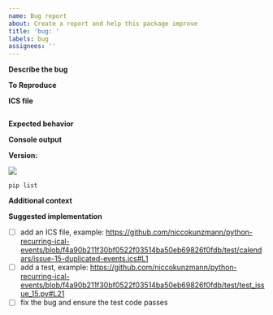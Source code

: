 ```yaml
---
name: Bug report
about: Create a report and help this package improve
title: 'bug: '
labels: bug
assignees: ''
---
```

<!-- This template is a suggestion. So, you do not have to use it. -->

**Describe the bug**
<!-- A clear and concise description of what the bug is. -->

**To Reproduce**
<!-- Source code to reproduce the behavior. -->

**ICS file**
<!-- Please paste an ICS file here which does not work or attach it with a .txt ending. -->

```ics
```

**Expected behavior**
<!-- A clear and concise description of what you expected to happen. -->

**Console output**
<!-- If applicable, add output/screenshots to help explain your problem. -->

**Version:**
<!-- Which Version do you use? -->
![](https://raster.shields.io/badge/version-0.1.12b0-brightgreen.png)

<!-- Sometimes, the problems are in other packages. You can provide an overview
     by running this command and passing the output:

     pip list
-->
```shell
pip list
```

**Additional context**
<!-- Add any other context about the problem here. Or maybe related issues. -->

**Suggested implementation**
<!-- If possible, suggest a way of solving this or just let this text down there remain as it is. -->

- [ ] add an ICS file, example:
    https://github.com/niccokunzmann/python-recurring-ical-events/blob/f4a90b211f30bf0522f03514ba50eb69826f0fdb/test/calendars/issue-15-duplicated-events.ics#L1
- [ ] add a test, example:
    https://github.com/niccokunzmann/python-recurring-ical-events/blob/f4a90b211f30bf0522f03514ba50eb69826f0fdb/test/test_issue_15.py#L21
- [ ] fix the bug and ensure the test code passes
